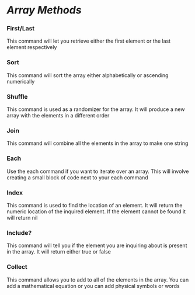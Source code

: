# *Array Methods*

### First/Last
   This command will let you retrieve either the first element or the last element respectively

### Sort
   This command will sort the array either alphabetically or ascending numerically

### Shuffle
   This command is used as a randomizer for the array. It will produce a new array with the elements in a different order

### Join
   This command will combine all the elements in the array to make one string

### Each
   Use the each command if you want to iterate over an array. This will involve creating a small block of code next to your each command

### Index
   This command is used to find the location of an element. It will return the numeric location of the inquired element. If the element cannot be found it will return nil

### Include?
   This command will tell you if the element you are inquiring about is present in the array. It will return either true or false

### Collect
   This command allows you to add to all of the elements in the array. You can add a mathematical equation or you can add physical symbols or words
